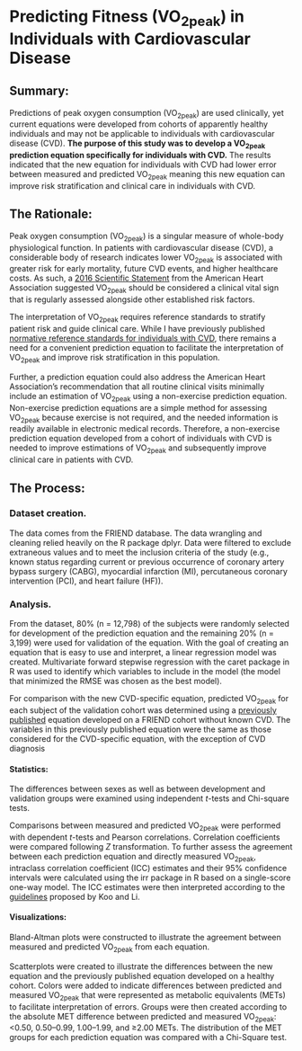 # Predicting Fitness (VO<sub>2peak</sub>) in Individuals with Cardiovascular Disease

## Summary:
Predictions of peak oxygen consumption (VO<sub>2peak</sub>) are used clinically, yet current equations were developed from cohorts of apparently healthy individuals and may not be applicable to individuals with cardiovascular disease (CVD). **The purpose of this study was to develop a VO<sub>2peak</sub> prediction equation specifically for individuals with CVD.** The results indicated that the new equation for individuals with CVD had lower error between measured and predicted VO<sub>2peak</sub> meaning this new equation can improve risk stratification and clinical care in individuals with CVD.


## The Rationale:
Peak oxygen consumption (VO<sub>2peak</sub>) is a singular measure of whole-body physiological function. In patients with cardiovascular disease (CVD), a considerable body of research indicates lower VO<sub>2peak</sub> is associated with greater risk for early mortality, future CVD events, and higher healthcare costs. As such, a [2016 Scientific Statement](https://pubmed.ncbi.nlm.nih.gov/27881567/) from the American Heart Association suggested VO<sub>2peak</sub> should be considered a clinical vital sign that is regularly assessed alongside other established risk factors. 

The interpretation of VO<sub>2peak</sub> requires reference standards to stratify patient risk and guide clinical care. While I have previously published [normative reference standards for individuals with CVD](https://www.ahajournals.org/doi/10.1161/JAHA.121.022336), there remains a need for a convenient prediction equation to facilitate the interpretation of VO<sub>2peak</sub> and improve risk stratification in this population.

Further, a prediction equation could also address the American Heart Association’s recommendation that all routine clinical visits minimally include an estimation of VO<sub>2peak</sub> using a non-exercise prediction equation. Non-exercise prediction equations are a simple method for assessing VO<sub>2peak</sub> because exercise is not required, and the needed information is readily available in electronic medical records. Therefore, a non-exercise prediction equation developed from a cohort of individuals with CVD is needed to improve estimations of VO<sub>2peak</sub> and subsequently improve clinical care in patients with CVD.


## The Process:
### Dataset creation.
The data comes from the FRIEND database. The data wrangling and cleaning relied heavily on the R package dplyr. Data were filtered to exclude extraneous values and to meet the inclusion criteria of the study (e.g., known status regarding current or previous occurrence of coronary artery bypass surgery (CABG), myocardial infarction (MI), percutaneous coronary intervention (PCI), and heart failure (HF)). 

### Analysis.
From the dataset, 80% (n = 12,798) of the subjects were randomly selected for development of the prediction equation and the remaining 20% (n = 3,199) were used for validation of the equation. With the goal of creating an equation that is easy to use and interpret, a linear regression model was created. Multivariate forward stepwise regression with the caret package in R was used to identify which variables to include in the model (the model that minimized the RMSE was chosen as the best model).

For comparison with the new CVD-specific equation, predicted VO<sub>2peak</sub> for each subject of the validation cohort was determined using a [previously published](https://pubmed.ncbi.nlm.nih.gov/29517365/) equation developed on a FRIEND cohort without known CVD. The variables in this previously published equation were the same as those considered for the CVD-specific equation, with the exception of CVD diagnosis

#### Statistics:
The differences between sexes as well as between development and validation groups were examined using independent _t_-tests and Chi-square tests.

Comparisons between measured and predicted VO<sub>2peak</sub> were performed with dependent _t_-tests and Pearson correlations. Correlation coefficients were compared following _Z_ transformation. To further assess the agreement between each prediction equation and directly measured VO<sub>2peak</sub>, intraclass correlation coefficient (ICC) estimates and their 95% confidence intervals were calculated using the irr package in R based on a single-score one-way model. The ICC estimates were then interpreted according to the [guidelines](https://www.ncbi.nlm.nih.gov/pmc/articles/PMC4913118/) proposed by Koo and Li.

#### Visualizations:
Bland-Altman plots were constructed to illustrate the agreement between measured and predicted VO<sub>2peak</sub> from each equation. 

Scatterplots were created to illustrate the differences between the new equation and the previously published equation developed on a healthy cohort. Colors were added to indicate differences between predicted and measured VO<sub>2peak</sub> that were represented as metabolic equivalents (METs) to facilitate interpretation of errors. Groups were then created according to the absolute MET difference between predicted and measured VO<sub>2peak</sub>: <0.50, 0.50–0.99, 1.00–1.99, and ≥2.00 METs. The distribution of the MET groups for each prediction equation was compared with a Chi-Square test. 
